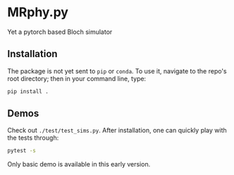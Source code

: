 # MRphy.py

Yet a pytorch based Bloch simulator

## Installation

The package is not yet sent to `pip` or `conda`.
To use it, navigate to the repo's root directory; then in your command line, type:

```sh
pip install .
```

## Demos

Check out `./test/test_sims.py`.
After installation, one can quickly play with the tests through:

```sh
pytest -s
```

Only basic demo is available in this early version.
